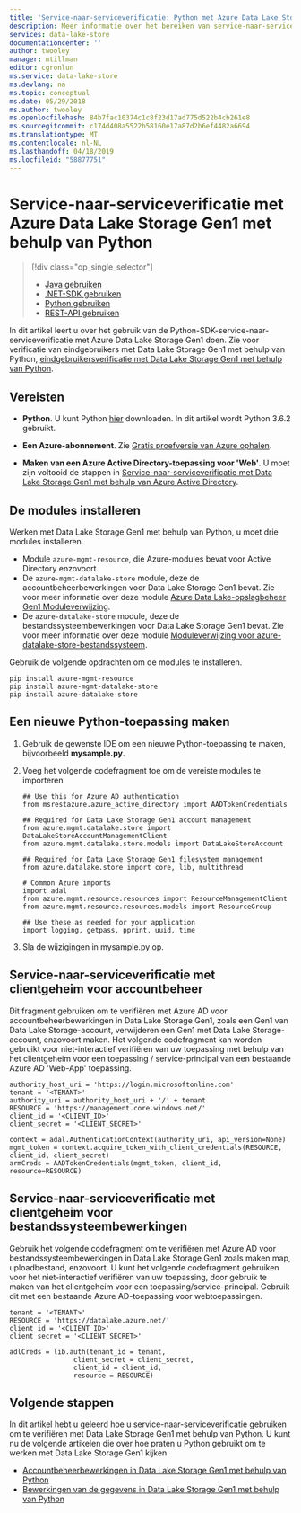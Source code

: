 ```yaml
---
title: 'Service-naar-serviceverificatie: Python met Azure Data Lake Storage Gen1 met behulp van Azure Active Directory | Microsoft Docs'
description: Meer informatie over het bereiken van service-naar-serviceverificatie met Azure Data Lake Storage Gen1 met behulp van Azure Active Directory met behulp van Python
services: data-lake-store
documentationcenter: ''
author: twooley
manager: mtillman
editor: cgronlun
ms.service: data-lake-store
ms.devlang: na
ms.topic: conceptual
ms.date: 05/29/2018
ms.author: twooley
ms.openlocfilehash: 84b7fac10374c1c8f23d17ad775d522b4cb261e8
ms.sourcegitcommit: c174d408a5522b58160e17a87d2b6ef4482a6694
ms.translationtype: MT
ms.contentlocale: nl-NL
ms.lasthandoff: 04/18/2019
ms.locfileid: "58877751"
---
```

# <a name="service-to-service-authentication-with-azure-data-lake-storage-gen1-using-python"></a>Service-naar-serviceverificatie met Azure Data Lake Storage Gen1 met behulp van Python
> [!div class="op_single_selector"]
> * [Java gebruiken](data-lake-store-service-to-service-authenticate-java.md)
> * [.NET-SDK gebruiken](data-lake-store-service-to-service-authenticate-net-sdk.md)
> * [Python gebruiken](data-lake-store-service-to-service-authenticate-python.md)
> * [REST-API gebruiken](data-lake-store-service-to-service-authenticate-rest-api.md)
> 
>  

In dit artikel leert u over het gebruik van de Python-SDK-service-naar-serviceverificatie met Azure Data Lake Storage Gen1 doen. Zie voor verificatie van eindgebruikers met Data Lake Storage Gen1 met behulp van Python, [eindgebruikersverificatie met Data Lake Storage Gen1 met behulp van Python](data-lake-store-end-user-authenticate-python.md).


## <a name="prerequisites"></a>Vereisten

* **Python**. U kunt Python [hier](https://www.python.org/downloads/) downloaden. In dit artikel wordt Python 3.6.2 gebruikt.

* **Een Azure-abonnement**. Zie [Gratis proefversie van Azure ophalen](https://azure.microsoft.com/pricing/free-trial/).

* **Maken van een Azure Active Directory-toepassing voor 'Web'**. U moet zijn voltooid de stappen in [Service-naar-serviceverificatie met Data Lake Storage Gen1 met behulp van Azure Active Directory](data-lake-store-service-to-service-authenticate-using-active-directory.md).

## <a name="install-the-modules"></a>De modules installeren

Werken met Data Lake Storage Gen1 met behulp van Python, u moet drie modules installeren.

* Module `azure-mgmt-resource`, die Azure-modules bevat voor Active Directory enzovoort.
* De `azure-mgmt-datalake-store` module, deze de accountbeheerbewerkingen voor Data Lake Storage Gen1 bevat. Zie voor meer informatie over deze module [Azure Data Lake-opslagbeheer Gen1 Moduleverwijzing](https://docs.microsoft.com/python/api/azure.mgmt.datalake.store?view=azure-python).
* De `azure-datalake-store` module, deze de bestandssysteembewerkingen voor Data Lake Storage Gen1 bevat. Zie voor meer informatie over deze module [Moduleverwijzing voor azure-datalake-store-bestandssysteem](https://azure-datalake-store.readthedocs.io/en/latest/).

Gebruik de volgende opdrachten om de modules te installeren.

```
pip install azure-mgmt-resource
pip install azure-mgmt-datalake-store
pip install azure-datalake-store
```

## <a name="create-a-new-python-application"></a>Een nieuwe Python-toepassing maken

1. Gebruik de gewenste IDE om een nieuwe Python-toepassing te maken, bijvoorbeeld **mysample.py**.

2. Voeg het volgende codefragment toe om de vereiste modules te importeren

    ```
    ## Use this for Azure AD authentication
    from msrestazure.azure_active_directory import AADTokenCredentials

    ## Required for Data Lake Storage Gen1 account management
    from azure.mgmt.datalake.store import DataLakeStoreAccountManagementClient
    from azure.mgmt.datalake.store.models import DataLakeStoreAccount

    ## Required for Data Lake Storage Gen1 filesystem management
    from azure.datalake.store import core, lib, multithread

    # Common Azure imports
    import adal
    from azure.mgmt.resource.resources import ResourceManagementClient
    from azure.mgmt.resource.resources.models import ResourceGroup

    ## Use these as needed for your application
    import logging, getpass, pprint, uuid, time
    ```

3. Sla de wijzigingen in mysample.py op.

## <a name="service-to-service-authentication-with-client-secret-for-account-management"></a>Service-naar-serviceverificatie met clientgeheim voor accountbeheer

Dit fragment gebruiken om te verifiëren met Azure AD voor accountbeheerbewerkingen in Data Lake Storage Gen1, zoals een Gen1 van Data Lake Storage-account, verwijderen een Gen1 met Data Lake Storage-account, enzovoort maken. Het volgende codefragment kan worden gebruikt voor niet-interactief verifiëren van uw toepassing met behulp van het clientgeheim voor een toepassing / service-principal van een bestaande Azure AD 'Web-App' toepassing.

    authority_host_uri = 'https://login.microsoftonline.com'
    tenant = '<TENANT>'
    authority_uri = authority_host_uri + '/' + tenant
    RESOURCE = 'https://management.core.windows.net/'
    client_id = '<CLIENT_ID>'
    client_secret = '<CLIENT_SECRET>'
    
    context = adal.AuthenticationContext(authority_uri, api_version=None)
    mgmt_token = context.acquire_token_with_client_credentials(RESOURCE, client_id, client_secret)
    armCreds = AADTokenCredentials(mgmt_token, client_id, resource=RESOURCE)

## <a name="service-to-service-authentication-with-client-secret-for-filesystem-operations"></a>Service-naar-serviceverificatie met clientgeheim voor bestandssysteembewerkingen

Gebruik het volgende codefragment om te verifiëren met Azure AD voor bestandssysteembewerkingen in Data Lake Storage Gen1 zoals maken map, uploadbestand, enzovoort. U kunt het volgende codefragment gebruiken voor het niet-interactief verifiëren van uw toepassing, door gebruik te maken van het clientgeheim voor een toepassing/service-principal. Gebruik dit met een bestaande Azure AD-toepassing voor webtoepassingen.

    tenant = '<TENANT>'
    RESOURCE = 'https://datalake.azure.net/'
    client_id = '<CLIENT_ID>'
    client_secret = '<CLIENT_SECRET>'
    
    adlCreds = lib.auth(tenant_id = tenant,
                    client_secret = client_secret,
                    client_id = client_id,
                    resource = RESOURCE)

<!-- ## Service-to-service authentication with certificate for account management

Use this snippet to authenticate with Azure AD for account management operations on Data Lake Storage Gen1 such as create a Data Lake Storage Gen1 account, delete a Data Lake Storage Gen1 account, etc. The following snippet can be used to authenticate your application non-interactively, using the certificate of an existing Azure AD "Web App" application. For instructions on how to create an Azure AD application, see [Create service principal with certificates](../active-directory/develop/howto-authenticate-service-principal-powershell.md#create-service-principal-with-self-signed-certificate).

    authority_host_uri = 'https://login.microsoftonline.com'
    tenant = '<TENANT>'
    authority_uri = authority_host_uri + '/' + tenant
    resource_uri = 'https://management.core.windows.net/'
    client_id = '<CLIENT_ID>'
    client_cert = '<CLIENT_CERT>'
    client_cert_thumbprint = '<CLIENT_CERT_THUMBPRINT>'

    context = adal.AuthenticationContext(authority_uri, api_version=None)
    mgmt_token = context.acquire_token_with_client_certificate(resource_uri, client_id, client_cert, client_cert_thumbprint)
    credentials = AADTokenCredentials(mgmt_token, client_id) -->

## <a name="next-steps"></a>Volgende stappen
In dit artikel hebt u geleerd hoe u service-naar-serviceverificatie gebruiken om te verifiëren met Data Lake Storage Gen1 met behulp van Python. U kunt nu de volgende artikelen die over hoe praten u Python gebruikt om te werken met Data Lake Storage Gen1 kijken.

* [Accountbeheerbewerkingen in Data Lake Storage Gen1 met behulp van Python](data-lake-store-get-started-python.md)
* [Bewerkingen van de gegevens in Data Lake Storage Gen1 met behulp van Python](data-lake-store-data-operations-python.md)


